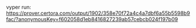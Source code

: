 vyper run:
https://prover.certora.com/output/1902/358e70f72a4c4a7dbf6a55b5598b9fac/?anonymousKey=f602058d1eb8416827239ab57cebcb024f197b09